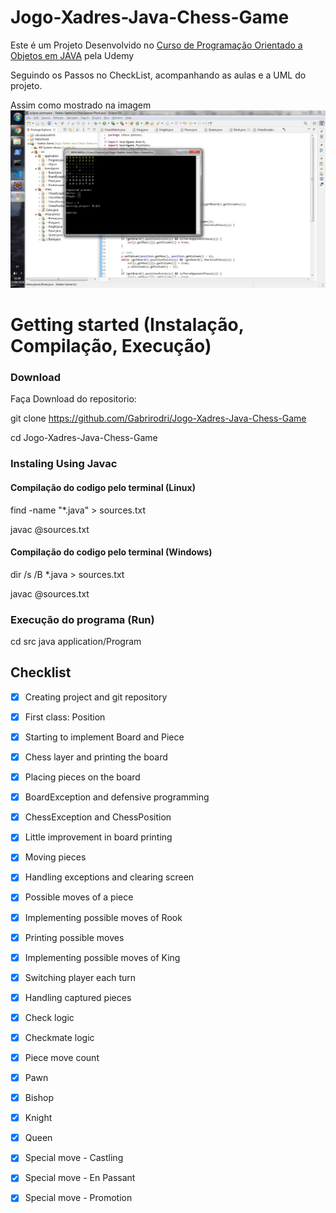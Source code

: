 # Jogo-Xadres-Java-Chess-Game

Este é um Projeto Desenvolvido no [Curso de Programação Orientado a Objetos em JAVA](https://www.udemy.com/course/java-curso-completo) pela Udemy

Seguindo os Passos no CheckList, acompanhando as aulas e a UML do projeto.

Assim como mostrado na imagem
![imagem-projeto](https://github.com/Gabrirodri/Jogo-Xadres-Java-Chess-Game/blob/master/chess-game-image.jpg)

# Getting started (Instalação, Compilação, Execução)

### Download 

Faça Download do repositorio:

git clone https://github.com/Gabrirodri/Jogo-Xadres-Java-Chess-Game

cd Jogo-Xadres-Java-Chess-Game

### Instaling Using Javac
#### Compilação do codigo pelo terminal (Linux)

find -name "*.java" > sources.txt

javac @sources.txt

#### Compilação do codigo pelo terminal (Windows)

dir /s /B *.java > sources.txt

javac @sources.txt

### Execução do programa (Run)
cd src
java  application/Program

## Checklist
- [x] Creating project and git repository
- [x] First class: Position
- [x] Starting to implement Board and Piece
- [x] Chess layer and printing the board
- [x] Placing pieces on the board
- [x] BoardException and defensive programming
- [x] ChessException and ChessPosition
- [x] Little improvement in board printing
- [x] Moving pieces
- [x] Handling exceptions and clearing screen
- [x] Possible moves of a piece
- [x] Implementing possible moves of Rook
- [x] Printing possible moves
- [x] Implementing possible moves of King
- [x] Switching player each turn
- [x] Handling captured pieces
- [x] Check logic
- [x] Checkmate logic
- [x] Piece move count
- [x] Pawn
- [x] Bishop
- [x] Knight
- [x] Queen
- [x] Special move - Castling
- [x] Special move - En Passant
- [x] Special move - Promotion

